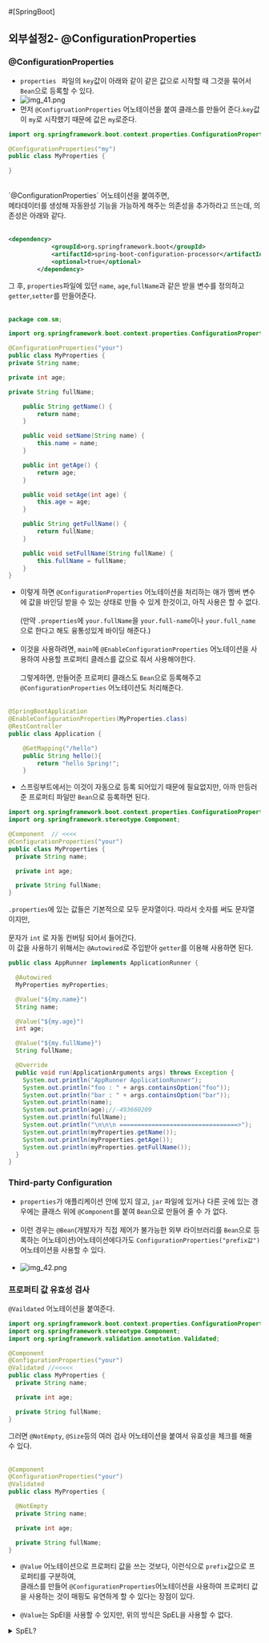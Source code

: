 #[SpringBoot]
## 외부설정2- @ConfigurationProperties
### @ConfigurationProperties
- `properties ` 파일의 `key`값이 아래와 같이 같은 값으로 시작할 때 그것을 묶어서 `Bean`으로 등록할 수 있다.
- ![img_41.png](img_41.png)
- 먼저 `@ConfigruationProperties` 어노테이션을 붙여 클래스를 만들어 준다.`key`값이 `my`로 시작했기 때문에 값은 `my`로준다.
```java
import org.springframework.boot.context.properties.ConfigurationProperties;

@ConfigurationProperties("my")
public class MyProperties {

}
  ```
<br>
`@ConfigurationProperties` 어노테이션을 붙여주면,<br>
메타데이터를 생성해 자동완성 기능을 가능하게 해주는 의존성을 추가하라고 뜨는데, 의존성은 아래와 같다.<br><br>

```XML
<dependency>
            <groupId>org.springframework.boot</groupId>
            <artifactId>spring-boot-configuration-processor</artifactId>
            <optional>true</optional>
        </dependency>
```
그 후, `properties`파일에 있던 `name`, `age`,`fullName`과 같은 받을 변수를 정의하고 `getter`,`setter`를 만들어준다.<br><br>
```java
package com.sm;

import org.springframework.boot.context.properties.ConfigurationProperties;

@ConfigurationProperties("your")
public class MyProperties {
private String name;

private int age;

private String fullName;

    public String getName() {
        return name;
    }

    public void setName(String name) {
        this.name = name;
    }

    public int getAge() {
        return age;
    }

    public void setAge(int age) {
        this.age = age;
    }

    public String getFullName() {
        return fullName;
    }

    public void setFullName(String fullName) {
        this.fullName = fullName;
    }
}
```
- 이렇게 하면 `@ConfigurationProperties` 어노테이션을 처리하는 애가 멤버 변수에 값을 바인딩 받을 수 있는 상태로 만들 수 있게 한것이고, 아직 사용은 할 수 없다.<br><br>
  (만약 `.properties`에 `your.fullName`을 `your.full-name`이나 `your.full_name`으로 한다고 해도 융통성있게 바이딩 해준다.)<br><br>
- 이것을 사용하려면, `main`에 `@EnableConfigurationProperties` 어노테이션을 사용하여 사용할 프로퍼티 클래스를 값으로 줘서 사용해야한다.<br><br>
그렇게하면, 만들어준 프로퍼티 클래스도 `Bean`으로 등록해주고 `@ConfigurationProperties` 어노테이션도 처리해준다.<br><br>
```java
@SpringBootApplication
@EnableConfigurationProperties(MyProperties.class)
@RestController
public class Application {

    @GetMapping("/hello")
    public String hello(){
        return "hello Spring!";
    }
```
- 스프링부트에서는 이것이 자동으로 등록 되어있기 때문에 필요없지만, 아까 만등러준 프로퍼티 파일만 `Bean`으로 등록하면 된다.
```java
import org.springframework.boot.context.properties.ConfigurationProperties;
import org.springframework.stereotype.Component;

@Component  // <<<<
@ConfigurationProperties("your")
public class MyProperties {
  private String name;

  private int age;

  private String fullName;
}
```
`.properties`에 있는 값들은 기본적으로 모두 문자열이다. 따라서 숫자를 써도 문자열이지만,<br><br>
문자가 `int` 로 자동 컨버팅 되어서 들어간다.<br>
이 값을 사용하기 위해서는 `@Autowired`로 주입받아 `getter`를 이용해 사용하면 된다.
```java
public class AppRunner implements ApplicationRunner {

  @Autowired
  MyProperties myProperties;

  @Value("${my.name}")
  String name;

  @Value("${my.age}")
  int age;

  @Value("${my.fullName}")
  String fullName;

  @Override
  public void run(ApplicationArguments args) throws Exception {
    System.out.println("AppRunner ApplicationRunner");
    System.out.println("foo : " + args.containsOption("foo"));
    System.out.println("bar : " + args.containsOption("bar"));
    System.out.println(name);
    System.out.println(age);//-493660209
    System.out.println(fullName);
    System.out.println("\n\n\n =================================>");
    System.out.println(myProperties.getName());
    System.out.println(myProperties.getAge());
    System.out.println(myProperties.getFullName());
  }
}
```
### Third-party Configuration 
- `properties`가 애플리케이션 안에 있지 않고, `jar` 파일에 있거나 다른 곳에 있는 경우에는 클래스 위에 `@Component`를 붙여 `Bean`으로 만들어 줄 수 가 없다.<br><br>
- 이런 경우는 `@Bean`(개발자가 직접 제어가 불가능한 외부 라이브러리를 `Bean`으로 등록하는 어노테이션)어노테이션에다가도 `ConfigurationProperties("prefix값")` 어노테이션을 사용할 수 있다.<br><br>
- ![img_42.png](img_42.png) 
### 프로퍼티 값 유효성 검사
`@Vaildated` 어노테이션을 붙여준다.<br>

```java
import org.springframework.boot.context.properties.ConfigurationProperties;
import org.springframework.stereotype.Component;
import org.springframework.validation.annotation.Validated;

@Component
@ConfigurationProperties("your")
@Validated //<<<<<
public class MyProperties {
  private String name;

  private int age;

  private String fullName;
}
```
그러면 `@NotEmpty`, `@Size`등의 여러 검사 어노테이션을 붙여서 유효성을 체크를 해줄 수 있다.<br><br>

```java
@Component
@ConfigurationProperties("your")
@Validated
public class MyProperties {

  @NotEmpty
  private String name;

  private int age;

  private String fullName;
}
```
- `@Value` 어노테이션으로 프로퍼티 값을 쓰는 것보다, 이런식으로 `prefix`값으로 프로퍼티를 구분하여,<br>
클래스를 만들어 `@ConfigurationProperties`어노테이션을 사용하여 프로퍼티 값을 사용하는 것이 매핑도 유연하게 할 수 있다는 장점이 있다.<br><br>
- `@Value`는 SpEl을 사용할 수 있지만, 위의 방식은 SpEL을 사용할 수 없다.
<details> <summary>SpEL?</summary>

>  SpEL은 Spring Expression Language로 스프링에서 지원하는 일종의 표현식이다.
> ### 1) 예시 
>예를 들면 아래 같이 사용된다.
```java
@Value("#{1+1}")
int value;
```
> 결과적으로 `1 + 1`의 결과가 `int value`에 담긴다.
```java
@Value("#{`hello` + `world` ")
String greeting;
```
> `String greeting` 에는 `hello world`가 담긴다.
> 즉, 코드 내에서 `#{...}`으로 표현되는 부분등를 SpEL 이라고 보면 된다.
> 
> ### 2) 문법
> 사용 문법은 다음과 같다.<br><br>
- `#{"표현식"}`
- `${"프로퍼티"}`  
- <span style="color:orange">표현식은 프로퍼티를 가질 수 있지만, 반대는 안된다.</span><br>
`@Value`를 사용하는 다양한 예시를 보자.
```java
package com.sm;

import org.springframework.beans.factory.annotation.Value;
import org.springframework.boot.ApplicationArguments;
import org.springframework.boot.ApplicationRunner;
import org.springframework.stereotype.Component;

@Component
public class AppRunner2 implements ApplicationRunner {

  // 일반적인 표현식 사용 예
  @Value("#{1+1}")
  int value;

  @Value("#{ 'hello' + 'world'}")
  String greeting;

  @Value("#{1 eq 1 }")
  boolean trueOrFalse;

  //프로퍼티 사용 예
  @Value("${my.value}")
  String myValue;

  @Value("#{${my.value} eq 100}")
  boolean isMyValue100;

  //빈 속성 사용 예 (여기서는 Sample 이라는 빈을 사전에 정의 했음.)
//    @Value("#{sample.value}")
//    int sampleValue;

  @Override
  public void run(ApplicationArguments args) throws Exception {
    System.out.println(value);
    System.out.println(greeting);
    System.out.println(trueOrFalse);
    System.out.println(myValue);
    System.out.println(isMyValue100);
//    System.out.println(sampleValue);
  }
}

```
</details>